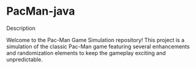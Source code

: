 # PacMan-java
Description

Welcome to the Pac-Man Game Simulation repository! This project is a simulation of the classic Pac-Man game featuring several enhancements and randomization elements to keep the gameplay exciting and unpredictable.
